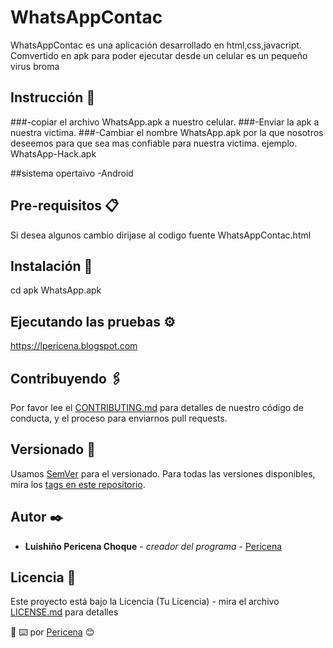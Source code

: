 # WhatsAppContac


WhatsAppContac es una aplicación desarrollado en html,css,javacript.
Comvertido en apk para poder ejecutar desde un celular es un pequeño virus broma



## Instrucción 🚀
###-copiar el archivo WhatsApp.apk a nuestro celular.
###-Enviar la apk a nuestra victima.
###-Cambiar el nombre WhatsApp.apk por la que nosotros deseemos para que sea mas confiable para nuestra victima.
ejemplo.   WhatsApp-Hack.apk

##sistema opertaivo 
-Android


## Pre-requisitos 📋
Si desea algunos cambio dirijase al codigo fuente WhatsAppContac.html


## Instalación 🔧
cd apk
WhatsApp.apk


## Ejecutando las pruebas ⚙️
https://lpericena.blogspot.com

## Contribuyendo 🖇️

Por favor lee el [CONTRIBUTING.md](https://github.com/Pericena) para detalles de nuestro código de conducta, y el proceso para enviarnos pull requests.

## Versionado 📌

Usamos [SemVer](http://semver.org/) para el versionado. Para todas las versiones disponibles, mira los [tags en este repositorio](https://github.com/tu/proyecto/tags).

## Autor ✒️
* **Luishiño Pericena Choque** - *creador del programa* - [Pericena](https://github.com/Pericena)

## Licencia 📄

Este proyecto está bajo la Licencia (Tu Licencia) - mira el archivo [LICENSE.md](LICENSE.md) para detalles


:pencil:
⌨️ por [Pericena](https://github.com/Pericena) 😊
